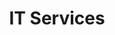 ---
layout: standards
permalink: /fibf-its/
title: IT Services
sub-title: IT Services
lifecycle-content: its/lifecycle.html
lifecycle-source-document: assets/files/downloads/its/IT-Service-Activites-List.xlsx
lifecycle-source-document-type: xls
---